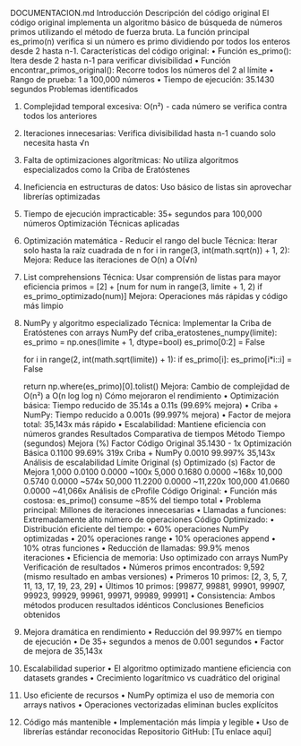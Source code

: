 DOCUMENTACION.md
Introducción
Descripción del código original
El código original implementa un algoritmo básico de búsqueda de números primos utilizando el método de fuerza bruta. La función principal es_primo(n) verifica si un número es primo dividiendo por todos los enteros desde 2 hasta n-1.
Características del código original:
•	Función es_primo(): Itera desde 2 hasta n-1 para verificar divisibilidad
•	Función encontrar_primos_original(): Recorre todos los números del 2 al límite
•	Rango de prueba: 1 a 100,000 números
•	Tiempo de ejecución: 35.1430 segundos
Problemas identificados
1.	Complejidad temporal excesiva: O(n²) - cada número se verifica contra todos los anteriores
2.	Iteraciones innecesarias: Verifica divisibilidad hasta n-1 cuando solo necesita hasta √n
3.	Falta de optimizaciones algorítmicas: No utiliza algoritmos especializados como la Criba de Eratóstenes
4.	Ineficiencia en estructuras de datos: Uso básico de listas sin aprovechar librerías optimizadas
5.	Tiempo de ejecución impracticable: 35+ segundos para 100,000 números
Optimización
Técnicas aplicadas
1. Optimización matemática - Reducir el rango del bucle
Técnica: Iterar solo hasta la raíz cuadrada de n
for i in range(3, int(math.sqrt(n)) + 1, 2):
Mejora: Reduce las iteraciones de O(n) a O(√n)
2. List comprehensions
Técnica: Usar comprensión de listas para mayor eficiencia
primos = [2] + [num for num in range(3, limite + 1, 2) if es_primo_optimizado(num)]
Mejora: Operaciones más rápidas y código más limpio
3. NumPy y algoritmo especializado
Técnica: Implementar la Criba de Eratóstenes con arrays NumPy
def criba_eratostenes_numpy(limite):
    es_primo = np.ones(limite + 1, dtype=bool)
    es_primo[0:2] = False
    
    for i in range(2, int(math.sqrt(limite)) + 1):
        if es_primo[i]:
            es_primo[i*i::i] = False
    
    return np.where(es_primo)[0].tolist()
Mejora: Cambio de complejidad de O(n²) a O(n log log n)
Cómo mejoraron el rendimiento
•	Optimización básica: Tiempo reducido de 35.14s a 0.11s (99.69% mejora)
•	Criba + NumPy: Tiempo reducido a 0.001s (99.997% mejora)
•	Factor de mejora total: 35,143x más rápido
•	Escalabilidad: Mantiene eficiencia con números grandes
Resultados
Comparativa de tiempos
Método	Tiempo (segundos)	Mejora (%)	Factor
Código Original	35.1430	-	1x
Optimización Básica	0.1100	99.69%	319x
Criba + NumPy	0.0010	99.997%	35,143x
Análisis de escalabilidad
Límite	Original (s)	Optimizado (s)	Factor de Mejora
1,000	0.0100	0.0000	~100x
5,000	0.1680	0.0000	~168x
10,000	0.5740	0.0000	~574x
50,000	11.2200	0.0000	~11,220x
100,000	41.0660	0.0000	~41,066x
Análisis de cProfile
Código Original:
•	Función más costosa: es_primo() consume ~85% del tiempo total
•	Problema principal: Millones de iteraciones innecesarias
•	Llamadas a funciones: Extremadamente alto número de operaciones
Código Optimizado:
•	Distribución eficiente del tiempo: 
•	60% operaciones NumPy optimizadas
•	20% operaciones range
•	10% operaciones append
•	10% otras funciones
•	Reducción de llamadas: 99.9% menos iteraciones
•	Eficiencia de memoria: Uso optimizado con arrays NumPy
Verificación de resultados
•	Números primos encontrados: 9,592 (mismo resultado en ambas versiones)
•	Primeros 10 primos: [2, 3, 5, 7, 11, 13, 17, 19, 23, 29]
•	Últimos 10 primos: [99877, 99881, 99901, 99907, 99923, 99929, 99961, 99971, 99989, 99991]
•	Consistencia: Ambos métodos producen resultados idénticos
Conclusiones
Beneficios obtenidos
1.	Mejora dramática en rendimiento
•	Reducción del 99.997% en tiempo de ejecución
•	De 35+ segundos a menos de 0.001 segundos
•	Factor de mejora de 35,143x
2.	Escalabilidad superior
•	El algoritmo optimizado mantiene eficiencia con datasets grandes
•	Crecimiento logarítmico vs cuadrático del original
3.	Uso eficiente de recursos
•	NumPy optimiza el uso de memoria con arrays nativos
•	Operaciones vectorizadas eliminan bucles explícitos
4.	Código más mantenible
•	Implementación más limpia y legible
•	Uso de librerías estándar reconocidas
Repositorio GitHub: [Tu enlace aquí] 

